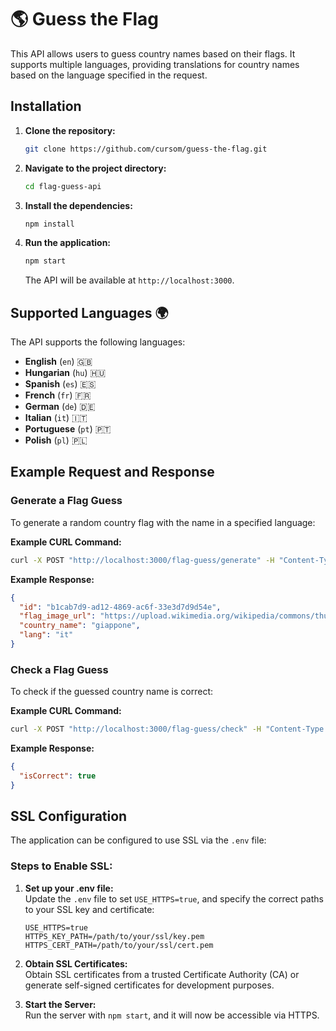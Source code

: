 
# 🌎 Guess the Flag 

This API allows users to guess country names based on their flags. It supports multiple languages, providing translations for country names based on the language specified in the request.

## Installation

1. **Clone the repository:**
   ```bash
   git clone https://github.com/cursom/guess-the-flag.git
   ```
2. **Navigate to the project directory:**
   ```bash
   cd flag-guess-api
   ```
3. **Install the dependencies:**
   ```bash
   npm install
   ```
4. **Run the application:**
   ```bash
   npm start
   ```

   The API will be available at `http://localhost:3000`.

## Supported Languages 🌍

The API supports the following languages:

- **English** (`en`) 🇬🇧
- **Hungarian** (`hu`) 🇭🇺
- **Spanish** (`es`) 🇪🇸
- **French** (`fr`) 🇫🇷
- **German** (`de`) 🇩🇪
- **Italian** (`it`) 🇮🇹
- **Portuguese** (`pt`) 🇵🇹
- **Polish** (`pl`) 🇵🇱

## Example Request and Response

### Generate a Flag Guess

To generate a random country flag with the name in a specified language:

**Example CURL Command:**
```bash
curl -X POST "http://localhost:3000/flag-guess/generate" -H "Content-Type: application/json" -d "{"lang":"it"}"
```

**Example Response:**
```json
{
  "id": "b1cab7d9-ad12-4869-ac6f-33e3d7d9d54e",
  "flag_image_url": "https://upload.wikimedia.org/wikipedia/commons/thumb/9/9e/flag_of_japan.svg/1920px-flag_of_japan.svg.png",
  "country_name": "giappone",
  "lang": "it"
}
```

### Check a Flag Guess

To check if the guessed country name is correct:

**Example CURL Command:**
```bash
curl -X POST "http://localhost:3000/flag-guess/check" -H "Content-Type: application/json" -d "{"id":"b1cab7d9-ad12-4869-ac6f-33e3d7d9d54e","guessed_name":"giappone","lang":"it"}"
```

**Example Response:**
```json
{
  "isCorrect": true
}
```

## SSL Configuration

The application can be configured to use SSL via the `.env` file:

### Steps to Enable SSL:

1. **Set up your .env file:**  
   Update the `.env` file to set `USE_HTTPS=true`, and specify the correct paths to your SSL key and certificate:

   ```env
   USE_HTTPS=true
   HTTPS_KEY_PATH=/path/to/your/ssl/key.pem
   HTTPS_CERT_PATH=/path/to/your/ssl/cert.pem
   ```

2. **Obtain SSL Certificates:**  
   Obtain SSL certificates from a trusted Certificate Authority (CA) or generate self-signed certificates for development purposes.

3. **Start the Server:**  
   Run the server with `npm start`, and it will now be accessible via HTTPS.
